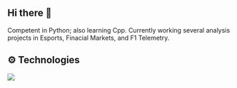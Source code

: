## Hi there 👋
Competent in Python; also learning Cpp. Currently working several analysis projects in Esports, Finacial Markets, and F1 Telemetry.
## ⚙️ Technologies

![](https://img.shields.io/badge/Lang-Python-blue)

<!--
**Icantu98/Icantu98** is a ✨ _special_ ✨ repository because its `README.md` (this file) appears on your GitHub profile.

Here are some ideas to get you started:

- 🔭 I’m currently working on ...
- 🌱 I’m currently learning ...
- 👯 I’m looking to collaborate on ...
- 🤔 I’m looking for help with ...
- 💬 Ask me about ...
- 📫 How to reach me: ...
- 😄 Pronouns: ...
- ⚡ Fun fact: ...
-->
